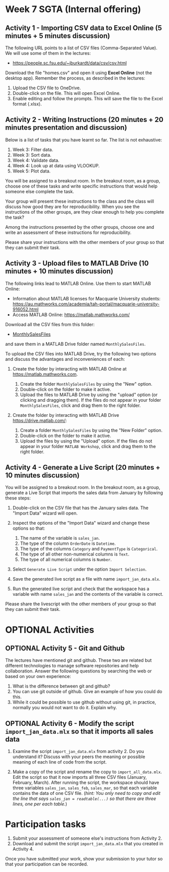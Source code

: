# Week 7 SGTA (Internal offering)

## Activity 1 - Importing CSV data to Excel Online (5 minutes + 5 minutes discussion)

The following URL points to a list of CSV files (Comma-Separated Value). We will use some of them in the lectures:

* https://people.sc.fsu.edu/~jburkardt/data/csv/csv.html

Download the file "homes.csv" and open it using **Excel Online** (not the desktop app). Remember the process, as described in the lectures:

1. Upload the CSV file to OneDrive.
2. Double-click on the file. This will open Excel Online.
3. Enable editing and follow the prompts. This will save the file to the Excel format (.xlsx).

## Activity 2 - Writing Instructions (20 minutes + 20 minutes presentation and discussion)

Below is a list of tasks that you have learnt so far. The list is not exhaustive:

  1. Week 3: Filter data.
  2. Week 3: Sort data.
  3. Week 4: Validate data.
  4. Week 4: Look up at data using VLOOKUP.
  5. Week 5: Plot data.

You will be assigned to a breakout room. In the breakout room, as a group, choose one of these tasks and write specific instructions that would help someone else complete the task.

Your group will present these instructions to the class and the class will discuss how good they are for reproducibility. When you see the instructions of the other groups, are they clear enough to help you complete the task?

Among the instructions presented by the other groups, choose one and write an assessment of these instructions for reproducibility.

Please share your instructions with the other members of your group so that they can submit their task.


## Activity 3 - Upload files to MATLAB Drive (10 minutes + 10 minutes discussion)

The following links lead to MATLAB Online. Use them to start MATLAB Online:

* Information about MATLAB licenses for Macquarie University students: https://au.mathworks.com/academia/tah-portal/macquarie-university-916052.html
* Access MATLAB Online: https://matlab.mathworks.com/

Download all the CSV files from this folder:
* [MonthlySalesFiles](MonthlySalesFiles) 

and save them in a MATLAB Drive folder named `MonthlySalesFiles`.

To upload the CSV files into MATLAB Drive, try the following two options and discuss the advantages and inconveniences of each:

1. Create the folder by interacting with MATLAB Online at https://matlab.mathworks.com.
    1. Create the folder `MonthlySalesFiles` by using the "New" option.
    2. Double-click on the folder to make it active.
    3. Upload the files to MATLAB Drive by using the "upload" option (or clicking and dragging them).
    If the files do not appear in your folder `MonthlySalesFiles`, click and drag them to the right folder.

2. Create the folder by interacting with MATLAB Drive https://drive.matlab.com/:
    1. Create a folder `MonthlySalesFiles` by using the "New Folder" option.
    2. Double-click on the folder to make it active.
    3. Upload the files by using the "Upload" option.
    If the files do not appear in your folder `MATLAB Workshop`, click and drag them to the right folder.

## Activity 4 - Generate a Live Script (20 minutes + 10 minutes discussion)

You will be assigned to a breakout room. In the breakout room, as a group, generate a Live Script that imports the sales data from January by following these steps:

1. Double-click on the CSV file that has the January sales data. The "Import Data" wizard will open.

2. Inspect the options of the "Import Data" wizard and change these options so that:

    1. The name of the variable is `sales_jan`.
    2. The type of the column `OrderDate` is `Datetime`.
    3. The type of the columns `Category` and `PaymentType` is `Categorical`.
    4. The type of all other non-numerical columns is `Text`.
    5. The type of all numerical columns is `Number`.

3. Select `Generate Live Script` under the option `Import Selection`.

4. Save the generated live script as a file with name `import_jan_data.mlx`.

5. Run the generated live script and check that the workspace has a variable with name `sales_jan` and the contents of the variable is correct.

Please share the livescript with the other members of your group so that they can submit their task.

# OPTIONAL Activities

## OPTIONAL Activity 5 - Git and Github

The lectures have mentioned git and github. These two are related but different technologies to manage software repositories and help collaboration. Answer the following questions by searching the web or based on your own experience:

1. What is the difference between git and github?
2. You can use git outside of github. Give an example of how you could do this.
3. While it could be possible to use github without using git, in practice, normally you would not want to do it. Explain why.


## OPTIONAL Activity 6 - Modify the script `import_jan_data.mlx` so that it imports all sales data

1. Examine the script `import_jan_data.mlx` from activity 2. Do you understand it? Discuss with your peers the meaning or possible meaning of each line of code from the script.

2. Make a copy of the script and rename the copy to `import_all_data.mlx`. Edit the script so that it now imports all three CSV files (January, February, March). After running the script, the workspace should have three variables `sales_jan`, `sales_feb`, `sales_mar`, so that each variable contains the data of one CSV file. (*hint: You only need to copy and edit the line that says `sales_jan = readtable(...)` so that there are three lines, one per each table.*)

# Participation tasks

1. Submit your assessment of someone else's instructions from Activity 2.
2. Download and submit the script `import_jan_data.mlx` that you created in Activity 4.

Once you have submitted your work, show your submission to your tutor so that your participation can be recorded.